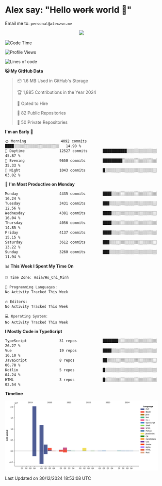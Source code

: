 # Alex say: "Hello ~~work~~ world 🐾"
Email me to: `personal@alexzvn.me`


<p align=center>
  <a href="https://skillicons.dev">
    <img src="https://skillicons.dev/icons?i=ts,js,php,nodejs,bun,vue,nuxt,react,svelte,tauri,laravel,rust,mongodb,docker,electron,redis,rabbitmq,tailwind,git,cloudflare,elysia,mysql,nginx,rollupjs,sentry,ubuntu,yarn,html,css,vite" />
  </a>
</p>

<!--START_SECTION:waka-->
![Code Time](http://img.shields.io/badge/Code%20Time-1%2C066%20hrs%2055%20mins-blue)

![Profile Views](http://img.shields.io/badge/Profile%20Views-1-blue)

![Lines of code](https://img.shields.io/badge/From%20Hello%20World%20I%27ve%20Written-40.7%20million%20lines%20of%20code-blue)

**🐱 My GitHub Data** 

> 📦 1.6 MB Used in GitHub's Storage 
 > 
> 🏆 1,885 Contributions in the Year 2024
 > 
> 💼 Opted to Hire
 > 
> 📜 82 Public Repositories 
 > 
> 🔑 50 Private Repositories 
 > 
**I'm an Early 🐤** 

```text
🌞 Morning                4092 commits        ████░░░░░░░░░░░░░░░░░░░░░   14.98 % 
🌆 Daytime                12527 commits       ███████████░░░░░░░░░░░░░░   45.87 % 
🌃 Evening                9650 commits        █████████░░░░░░░░░░░░░░░░   35.33 % 
🌙 Night                  1043 commits        █░░░░░░░░░░░░░░░░░░░░░░░░   03.82 % 
```
📅 **I'm Most Productive on Monday** 

```text
Monday                   4435 commits        ████░░░░░░░░░░░░░░░░░░░░░   16.24 % 
Tuesday                  3431 commits        ███░░░░░░░░░░░░░░░░░░░░░░   12.56 % 
Wednesday                4381 commits        ████░░░░░░░░░░░░░░░░░░░░░   16.04 % 
Thursday                 4056 commits        ████░░░░░░░░░░░░░░░░░░░░░   14.85 % 
Friday                   4137 commits        ████░░░░░░░░░░░░░░░░░░░░░   15.15 % 
Saturday                 3612 commits        ███░░░░░░░░░░░░░░░░░░░░░░   13.22 % 
Sunday                   3260 commits        ███░░░░░░░░░░░░░░░░░░░░░░   11.94 % 
```


📊 **This Week I Spent My Time On** 

```text
🕑︎ Time Zone: Asia/Ho_Chi_Minh

💬 Programming Languages: 
No Activity Tracked This Week

🔥 Editors: 
No Activity Tracked This Week

💻 Operating System: 
No Activity Tracked This Week
```

**I Mostly Code in TypeScript** 

```text
TypeScript               31 repos            ███████░░░░░░░░░░░░░░░░░░   26.27 % 
Vue                      19 repos            ████░░░░░░░░░░░░░░░░░░░░░   16.10 % 
JavaScript               8 repos             ██░░░░░░░░░░░░░░░░░░░░░░░   06.78 % 
Kotlin                   5 repos             █░░░░░░░░░░░░░░░░░░░░░░░░   04.24 % 
HTML                     3 repos             █░░░░░░░░░░░░░░░░░░░░░░░░   02.54 % 
```



**Timeline**

![Lines of Code chart](https://raw.githubusercontent.com/alexzvn/alexzvn/main/assets/bar_graph.png)


 Last Updated on 30/12/2024 18:53:08 UTC
<!--END_SECTION:waka-->
